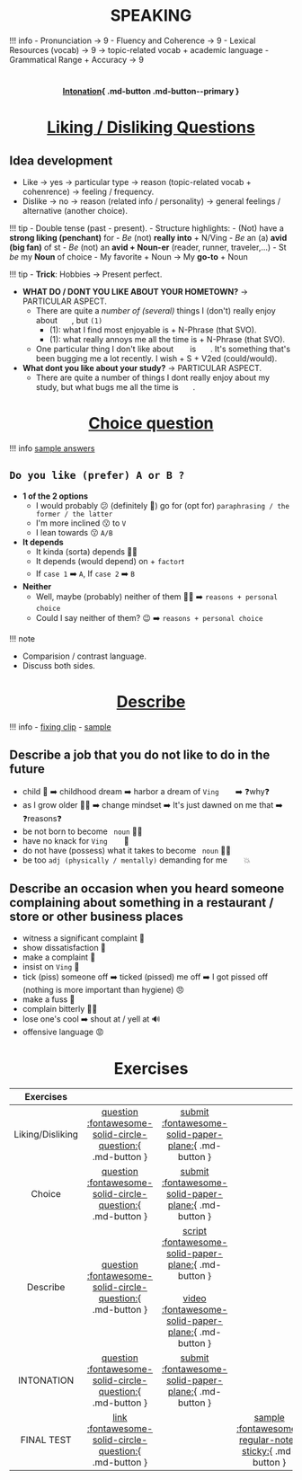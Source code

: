 ## <h1 style="text-align: center;">SPEAKING</h1>

!!! info
    - Pronunciation $\rightarrow$ 9
    - Fluency and Coherence $\rightarrow$ 9
    - Lexical Resources (vocab) $\rightarrow$ 9 $\rightarrow$ topic-related vocab + academic language
    - Grammatical Range + Accuracy $\rightarrow$ 9



# <h4 style="text-align: center;">[Intonation](https://www.learn-english-today.com/pronunciation-stress/intonation.html){ .md-button .md-button--primary }</h4>

# <h1 style="text-align: center;">[Liking / Disliking Questions](https://drive.google.com/file/d/1N9Xzz_0vv57bAUOoe0ppYM0m6gWH1GUr/view?usp=sharing)</h1>
## Idea development

- Like $\rightarrow$ yes $\rightarrow$ particular type $\rightarrow$ reason (topic-related vocab + cohenrence) $\rightarrow$ feeling / frequency.
- Dislike $\rightarrow$ no $\rightarrow$ reason (related info / personality) $\rightarrow$ general feelings / alternative (another choice).

!!! tip
    - Double tense (past - present).
    - Structure highlights:
        - (Not) have a **strong liking (penchant)** for
        - *Be* (not) **really into** + N/Ving
        - *Be* an (a) **avid (big fan)** of st
        - *Be* (not) an **avid + Noun-er** (reader, runner, traveler,...)
        - St *be* my **Noun** of choice
        - My favorite + Noun $\rightarrow$ My **go-to** + Noun

!!! tip
    - **Trick**: Hobbies $\rightarrow$ Present perfect.

- **WHAT DO / DONT YOU LIKE ABOUT YOUR HOMETOWN?** $\rightarrow$ PARTICULAR ASPECT.
    - There are quite a *number of (several)* things I (don't) really enjoy about ``   ``, but ``(1)``
        - (1): what I find most enjoyable is + N-Phrase (that SVO).
        - (1): what really annoys me all the time is + N-Phrase (that SVO).
    - One particular thing I don't like about ``   `` is ``   ``. It's something that's been bugging me a lot recently. I wish + S + V2ed (could/would).
- **What dont you like about your study?** $\rightarrow$ PARTICULAR ASPECT.
    - There are quite a number of things I dont really enjoy about my study, but what bugs me all the time is ``   ``.

# <h1 style="text-align: center;">[Choice question](https://drive.google.com/file/d/1btbL8yz_d9_-jNwVFPiNAbeuxfIe4Rnj/view?usp=share_link)</h1>

!!! info
    [sample answers](https://docs.google.com/document/d/1qPjgK4IGrnUKlj18ifQgesLyKt04CBxufSm9_b8URcI/edit)

## `` Do you like (prefer) A or B ? ``
- **1 of the 2 options**
    - I would probably 😕 (definitely 💯) go for (opt for) ``paraphrasing / the former / the latter``
    - I'm more inclined 😗 to ``V``
    - I lean towards 😗 ``A/B``
- **It depends**
    - It kinda (sorta) depends 💁‍♂️
    - It depends (would depend) on + ``factor❗``
    - If ``case 1`` ➡️ ``A``, If ``case 2`` ➡️ ``B``
- **Neither**
    - Well, maybe (probably) neither of them 🙅‍♂️ ➡️ ``reasons + personal choice``
    - Could I say neither of them? 😉 ➡️ ``reasons + personal choice``

!!! note
  - Comparision / contrast language.
  - Discuss both sides.

# <h1 style="text-align: center;">[Describe](https://drive.google.com/file/d/1JvY8FqRC3vSwaM81RlUeLmHtnMH3TFh9/view?usp=sharing)</h1>

!!! info
    - [fixing clip](https://drive.google.com/file/d/1O1X5xzqqVfAq56QNQWSQpHa6cuTTVECV/view?usp=sharing)
    - [sample](https://github.com/S-ROLL/notebook.language/blob/main/BASIC%20IELTS_29/Speaking/describe_sample.md)

## Describe a job that you do not like to do in the future
- child 👶 ➡️ childhood dream ➡️ harbor a dream of ``Ving`` ``   `` ➡️ ❓why❓
- as I grow older 👨‍🦲 ➡️ change mindset ➡️ It's just dawned on me that ➡️ ❓reasons❓
- be not born to become `` noun`` 🙅‍♂️
- have no knack for ``Ving`` ``   `` 💃
- do not have (possess) what it takes to become `` noun`` 🙅‍♂️
- be too ``adj (physically / mentally)`` demanding for me ``   `` 💥
## Describe an occasion when you heard someone complaining about something in a restaurant / store or other business places
- witness a significant complaint 👀
- show dissatisfaction 💢
- make a complaint 💬
- insist on ``Ving`` 💢
- tick (piss) someone off ➡️ ticked (pissed) me off ➡️ I got pissed off (nothing is more important than hygiene) 😠
- make a fuss 📢
- complain bitterly 🤦‍♂️
- lose one's cool ➡️ shout at / yell at 🔊
- offensive language 😡

# <h1 style="text-align: center;">Exercises</h1>
| Exercises | | | |
| :-----------: | :-----------: | :-----------: | :-----------: |
| Liking/Disliking | [question :fontawesome-solid-circle-question:](https://docs.google.com/document/d/1HHW2v5XKuEQLqqodME4ZsO8tdU7WcHHSv4sNajd2AMo/edit){ .md-button } | [submit :fontawesome-solid-paper-plane:](https://drive.google.com/drive/folders/1JnJnZMa7RJXK5A8_Ii7_C2byetTcYFxS){ .md-button } | |
| Choice | [question :fontawesome-solid-circle-question:](https://docs.google.com/document/d/1T57vS57hC1dz-_VI3lmalnc0_lgKRBKBQzxiYYFrWy8/edit){ .md-button } | [submit :fontawesome-solid-paper-plane:](https://drive.google.com/drive/folders/1J4-n1VGhiYVHaYNJtOBzgiyfhDI40Bey?fbclid=IwZXh0bgNhZW0CMTAAAR3Ap1pZqZ2kDr9K5ZBeJiSCq5v2Fff7DgqVgQKDM1rCQYpnWqRBJSLvI3U_aem_bG6q1l6PpMketaNqU1ZPYQ){ .md-button } | |
| Describe | [question :fontawesome-solid-circle-question:](https://docs.google.com/document/d/17So7kWvpgBwHX6KNqsak3BUh7zQ-TEJvavD_UNtj0Tg/edit?fbclid=IwZXh0bgNhZW0CMTAAAR2ECzHY8rnL90Muqh3YoYKd9WPhqA2WOMXLGE6bA67o3_D1W82diUp1jCg_aem_cB0fFEom7j5n9gyL77W4DQ){ .md-button } | [script :fontawesome-solid-paper-plane:](https://drive.google.com/drive/folders/1qIeJe688hnVDOW0aMY4ZLzJAmZkEpTMZ?fbclid=IwZXh0bgNhZW0CMTAAAR2Y84IugnClUPyhYM6sD8nSP1YM5lR8UA-90uAHX8fRP6FwaUI43UB-M2E_aem_JzVMM7X10SMqyqgv8wu1_g){ .md-button } <br/> <br/> [video :fontawesome-solid-paper-plane:](https://drive.google.com/drive/folders/1-SO2_DsocPXHAY-OSv2EGuv7YtP3zq12?fbclid=IwZXh0bgNhZW0CMTAAAR3EDH9w8dmC_j2aAG1smo8zSKjlhCsZlBkDTezznfkHCKjBSiwORqnzIiM_aem_GCIzvPB39iHQ7IqtC6dN9A){ .md-button } | |
| INTONATION | [question :fontawesome-solid-circle-question:](https://drive.google.com/drive/folders/1NdA-taWRM7tZ1gXMWHwf3CzO8Ap8Gvg0?fbclid=IwZXh0bgNhZW0CMTAAAR3PExno_V4qYGpBc6JeMCncriM3-PuXnOyVwo-6xMdo2l1T-EoLQddWfaI_aem_lPEapdENNbww_7cCynSYlA){ .md-button } | [submit :fontawesome-solid-paper-plane:](https://drive.google.com/drive/folders/1NdA-taWRM7tZ1gXMWHwf3CzO8Ap8Gvg0?fbclid=IwZXh0bgNhZW0CMTAAAR3PExno_V4qYGpBc6JeMCncriM3-PuXnOyVwo-6xMdo2l1T-EoLQddWfaI_aem_lPEapdENNbww_7cCynSYlA){ .md-button } | |
| FINAL TEST | [link :fontawesome-solid-circle-question:](https://docs.google.com/document/d/1f2K6AQ2DLnCwxVusljZaPWJUtNXUgI-peof6pQHaurc/edit?fbclid=IwZXh0bgNhZW0CMTAAAR2ZNPqGeDW7bdstge7xuntELfkmFvftolshf6fYQXJGJllHi2RGrR5Zsa4_aem_AbEj980DlUCD-YN43ur_P8vbms7Enm1UBuyegwAeySLs2vLk7_MLs3iZ_1gkQbA1Z6LHBlz-ZtOE9FaAwe9H0L5p){ .md-button } | | [sample :fontawesome-regular-note-sticky:](https://github.com/S-ROLL/notebook.language/blob/main/BASIC%20IELTS_29/Speaking/sample_test.md){ .md-button } |